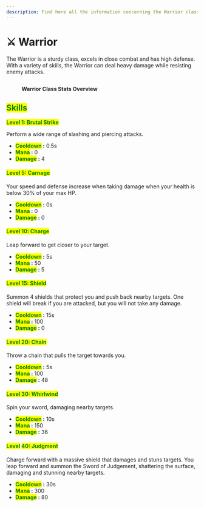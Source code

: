 ```yaml
---
description: Find here all the information concerning the Warrior class.
---
```


# ⚔️ Warrior

The Warrior is a sturdy class, excels in close combat and has high defense. With a variety of skills, the Warrior can deal heavy damage while resisting enemy attacks.

<figure><img src="../../.gitbook/assets/Capture d&#x27;écran 2024-12-03 123258.png" alt=""><figcaption><p><strong>Warrior Class Stats Overview</strong></p></figcaption></figure>

## <mark style="color:green;">Skills</mark>



<mark style="color:green;">**Level 1: Brutal Strike**</mark>

Perform a wide range of slashing and piercing attacks.

* <mark style="color:green;">**Cooldown**</mark>**&#x20;:** 0.5s
* <mark style="color:green;">**Mana**</mark>**&#x20;:** 0
* <mark style="color:green;">**Damage**</mark>**&#x20;:** 4

#### <mark style="color:green;">**Level 5: Carnage**</mark> <a href="#niveau-5-carnage" id="niveau-5-carnage"></a>

Your speed and defense increase when taking damage when your health is below 30% of your max HP.

* <mark style="color:green;">**Cooldown**</mark>**&#x20;:** 0s
* <mark style="color:green;">**Mana**</mark>**&#x20;:** 0
* <mark style="color:green;">**Damage**</mark>**&#x20;:** 0

#### <mark style="color:green;">**Level 10: Charge**</mark> <a href="#niveau-10-charge" id="niveau-10-charge"></a>

Leap forward to get closer to your target.

* <mark style="color:green;">**Cooldown**</mark>**&#x20;:** 5s
* <mark style="color:green;">**Mana**</mark>**&#x20;:** 50
* <mark style="color:green;">**Damage**</mark>**&#x20;:** 5

#### <mark style="color:green;">**Level 15: Shield**</mark> <a href="#niveau-15-bouclier" id="niveau-15-bouclier"></a>

Summon 4 shields that protect you and push back nearby targets. One shield will break if you are attacked, but you will not take any damage.

* <mark style="color:green;">**Cooldown**</mark>**&#x20;:** 15s
* <mark style="color:green;">**Mana**</mark>**&#x20;:** 100
* <mark style="color:green;">**Damage**</mark>**&#x20;:** 0

#### <mark style="color:green;">**Level 20: Chain**</mark> <a href="#niveau-20-chaine" id="niveau-20-chaine"></a>

Throw a chain that pulls the target towards you.

* <mark style="color:green;">**Cooldown**</mark>**&#x20;:** 5s
* <mark style="color:green;">**Mana**</mark>**&#x20;:** 100
* <mark style="color:green;">**Damage**</mark>**&#x20;:** 48

#### <mark style="color:green;">**Level 30: Whirlwind**</mark> <a href="#niveau-30-tourbillon" id="niveau-30-tourbillon"></a>

Spin your sword, damaging nearby targets.

* <mark style="color:green;">**Cooldown**</mark>**&#x20;:** 10s
* <mark style="color:green;">**Mana**</mark>**&#x20;:** 150
* <mark style="color:green;">**Damage**</mark>**&#x20;:** 36

#### <mark style="color:green;">Level</mark> <mark style="color:green;"></mark><mark style="color:green;">**40: Judgment**</mark> <a href="#niveau-40-jugement" id="niveau-40-jugement"></a>

Charge forward with a massive shield that damages and stuns targets. You leap forward and summon the Sword of Judgement, shattering the surface, damaging and stunning nearby targets.

* <mark style="color:green;">**Cooldown**</mark>**&#x20;:** 30s
* <mark style="color:green;">**Mana**</mark>**&#x20;:** 300
* <mark style="color:green;">**Damage**</mark>**&#x20;:** 80
